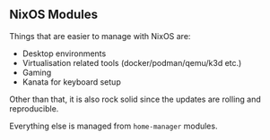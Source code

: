 ## NixOS Modules

Things that are easier to manage with NixOS are:
- Desktop environments
- Virtualisation related tools (docker/podman/qemu/k3d etc.)
- Gaming
- Kanata for keyboard setup

Other than that, it is also rock solid since the updates are rolling and reproducible.

Everything else is managed from `home-manager` modules.
